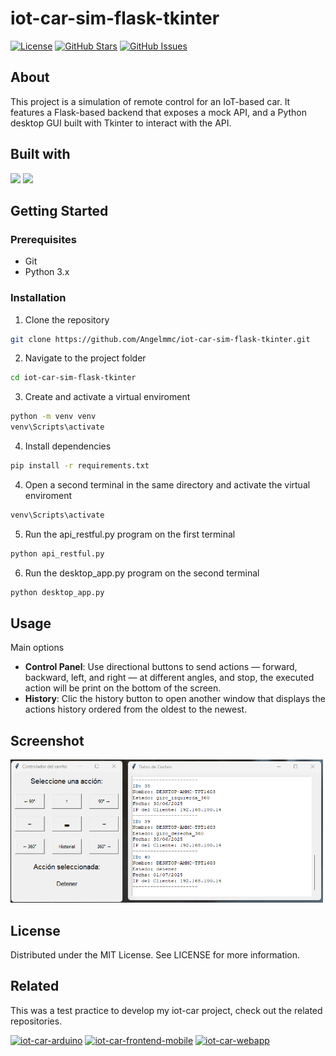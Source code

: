 # iot-car-sim-flask-tkinter

[![License](https://img.shields.io/badge/license-MIT-blue.svg)](LICENSE)
[![GitHub Stars](https://img.shields.io/github/stars/Angelmmc/iot-car-sim-flask-tkinter.svg)](https://github.com/Angelmmc/iot-car-sim-flask-tkinter/stargazers)
[![GitHub Issues](https://img.shields.io/github/issues/Angelmmc/iot-car-sim-flask-tkinter.svg)](https://github.com/Angelmmc/iot-car-sim-flask-tkinter/issues)

## About 
This project is a simulation of remote control for an IoT-based car. It features a Flask-based backend that exposes a mock API, and a Python desktop GUI built with Tkinter to interact with the API.

## Built with
<img src="https://img.shields.io/badge/Flask-000000?style=for-the-badge&logo=flask&logoColor=white"/>
<img src="https://img.shields.io/badge/tkinter-FFFFFF?style=for-the-badge&logo=python&logoColor=blue"/>

##  Getting Started

### Prerequisites
- Git
- Python 3.x

###  Installation

1. Clone the repository
```bash
git clone https://github.com/Angelmmc/iot-car-sim-flask-tkinter.git
```
2. Navigate to the project folder
```bash
cd iot-car-sim-flask-tkinter
```

3. Create and activate a virtual enviroment
```bash
python -m venv venv
venv\Scripts\activate
```

4. Install dependencies
```bash
pip install -r requirements.txt
```

4. Open a second terminal in the same directory and activate the virtual enviroment
```bash
venv\Scripts\activate
```

5. Run the api_restful.py program on the first terminal
```bash
python api_restful.py
```

6. Run the desktop_app.py program on the second terminal
```bash
python desktop_app.py
```

## Usage

Main options
- **Control Panel**: Use directional buttons to send actions — forward, backward, left, and right — at different angles, and stop, the executed action will be print on the bottom of the screen.
- **History**: Clic the history button to open another window that displays the actions history ordered from the oldest to the newest.

## Screenshot

<img src="https://github.com/Angelmmc/iot-car-sim-flask-tkinter/blob/master/assets/img/tkinter_windows.png" alt="App Screen" width="500"/>

## License
Distributed under the MIT License. See LICENSE for more information.

## Related

This was a test practice to develop my iot-car project, check out the related repositories.

[![iot-car-arduino](https://img.shields.io/badge/iot__car-arduino-D68FD6?logo=github)](https://github.com/Angelmmc/iot-car-arduino)
[![iot-car-frontend-mobile](https://img.shields.io/badge/iot__car-frontend--mobile-E76F51?logo=github)](https://github.com/Angelmmc/iot-car-frontend-mobile)
[![iot-car-webapp](https://img.shields.io/badge/iot__car-webapp-05F140?logo=github)](https://github.com/Angelmmc/iot-car-webapp)
